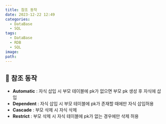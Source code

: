 ```yaml
---
title: 참조 동작
date: 2023-12-22 12:49
categories:
  - DataBase
  - SQL
tags:
  - DataBase
  - RDB
  - SQL
image: 
path:
---
```


## 🌈  참조 동작
+ **Automatic** : 자식 삽입 시 부모 테이블에 pk가 없으면 부모 pk 생성 후 자식에 삽입
+ **Dependent** : 자식 삽입 시 부모 테이블에 pk가 존재할 때에만 자식 삽입허용
+ **Cascade** : 부모 삭제 시 자식 삭제
+ **Restrict** : 부모 삭제 시 자식 테이블에 pk가 없는 경우에만 삭제 허용